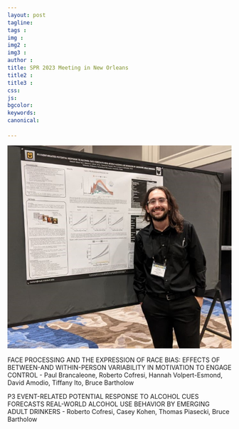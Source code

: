 ```yaml
---
layout: post
tagline: 
tags : 
img : 
img2 :
img3 : 
author : 
title: SPR 2023 Meeting in New Orleans
title2 : 
title3 : 
css: 
js: 
bgcolor: 
keywords: 
canonical:

---
```

<span class="image small"><img src="/assets/images/news/SPR2023.jpg" alt="" width="600"/></span>

FACE PROCESSING AND THE EXPRESSION OF RACE BIAS: EFFECTS OF BETWEEN-AND WITHIN-PERSON VARIABILITY IN MOTIVATION TO ENGAGE CONTROL - Paul Brancaleone, Roberto Cofresi, Hannah Volpert-Esmond, David Amodio, Tiffany Ito, Bruce Bartholow

P3 EVENT-RELATED POTENTIAL RESPONSE TO ALCOHOL CUES FORECASTS REAL-WORLD ALCOHOL USE BEHAVIOR BY EMERGING ADULT DRINKERS - Roberto Cofresi, Casey Kohen, Thomas Piasecki, Bruce Bartholow


